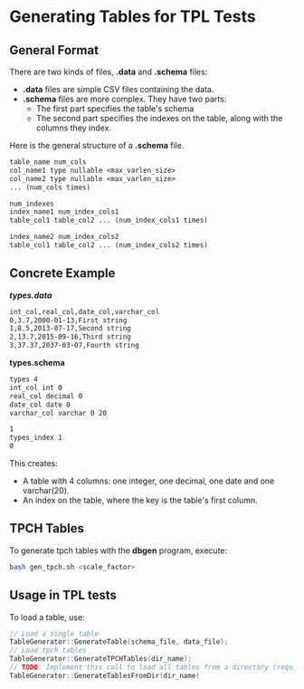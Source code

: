 # Generating Tables for TPL Tests

## General Format
There are two kinds of files, **.data** and **.schema** files:
* **.data** files are simple CSV files containing the data.
* **.schema** files are more complex. They have two parts:
	* The first part specifies the table's schema
	* The second part specifies the indexes on the table, along with the columns they index.

Here is the general structure of a **.schema** file.
```txt
table_name num_cols
col_name1 type nullable <max_varlen_size>
col_name2 type nullable <max_varlen_size>
... (num_cols times)

num_indexes
index_name1 num_index_cols1
table_col1 table_col2 ... (num_index_cols1 times)

index_name2 num_index_cols2
table_col1 table_col2 ... (num_index_cols2 times)
```

## Concrete Example

***types.data***
```txt
int_col,real_col,date_col,varchar_col
0,3.7,2000-01-13,First string
1,8.5,2013-07-17,Second string
2,13.7,2015-09-16,Third string
3,37.37,2037-03-07,Fourth string
```

**types.schema**
```txt
types 4
int_col int 0
real_col decimal 0
date_col date 0
varchar_col varchar 0 20

1
types_index 1
0
```

This creates:
* A table with 4 columns: one integer, one decimal, one date and one varchar(20).
* An index on the table, where the key is the table's first column.

## TPCH Tables
To generate tpch tables with the **dbgen** program, execute:
```sh
bash gen_tpch.sh <scale_factor>
```

## Usage in TPL tests
To load a table, use:
```C++
// Load a single table
TableGenerator::GenerateTable(schema_file, data_file);
// Load tpch tables
TableGenerator::GenerateTPCHTables(dir_name);
// TODO: Implement this call to load all tables from a directory (requires std::filesystem or boost::filesystem)
TableGenerator::GenerateTablesFromDir(dir_name)
```
